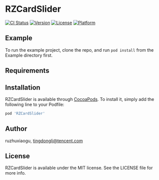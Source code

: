 # RZCardSlider

[![CI Status](https://img.shields.io/travis/ruzhuxiaogu/RZCardSlider.svg?style=flat)](https://travis-ci.org/ruzhuxiaogu/RZCardSlider)
[![Version](https://img.shields.io/cocoapods/v/RZCardSlider.svg?style=flat)](https://cocoapods.org/pods/RZCardSlider)
[![License](https://img.shields.io/cocoapods/l/RZCardSlider.svg?style=flat)](https://cocoapods.org/pods/RZCardSlider)
[![Platform](https://img.shields.io/cocoapods/p/RZCardSlider.svg?style=flat)](https://cocoapods.org/pods/RZCardSlider)

## Example

To run the example project, clone the repo, and run `pod install` from the Example directory first.

## Requirements

## Installation

RZCardSlider is available through [CocoaPods](https://cocoapods.org). To install
it, simply add the following line to your Podfile:

```ruby
pod 'RZCardSlider'
```

## Author

ruzhuxiaogu, tingdongli@tencent.com

## License

RZCardSlider is available under the MIT license. See the LICENSE file for more info.
